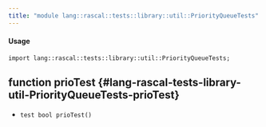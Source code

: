 ```yaml
---
title: "module lang::rascal::tests::library::util::PriorityQueueTests"
---
```


#### Usage

`import lang::rascal::tests::library::util::PriorityQueueTests;`

## function prioTest {#lang-rascal-tests-library-util-PriorityQueueTests-prioTest}

* ``test bool prioTest()``

